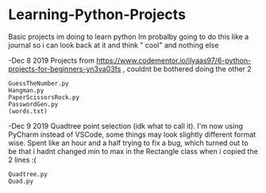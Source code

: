 # Learning-Python-Projects
Basic projects im doing to learn python
Im probalby going to do this like a journal so i can look back at it and think "  cool" and nothing else

-Dec 8 2019
Projects from https://www.codementor.io/ilyaas97/6-python-projects-for-beginners-yn3va03fs , couldnt be bothered doing the other 2

	GuessTheNumber.py
	Hangman.py
	PaperScissorsRock.py
	PasswordGen.py
	(words.txt)

-Dec 9 2019
Quadtree point selection (idk what to call it). I'm now using PyCharm instead of VSCode, some things may look slightly different format wise. Spent like an hour and a half trying to fix a bug, which turned out to be that i hadnt changed min to max in the Rectangle class when i copied the 2 lines :(

	Quadtree.py
	Quad.py
